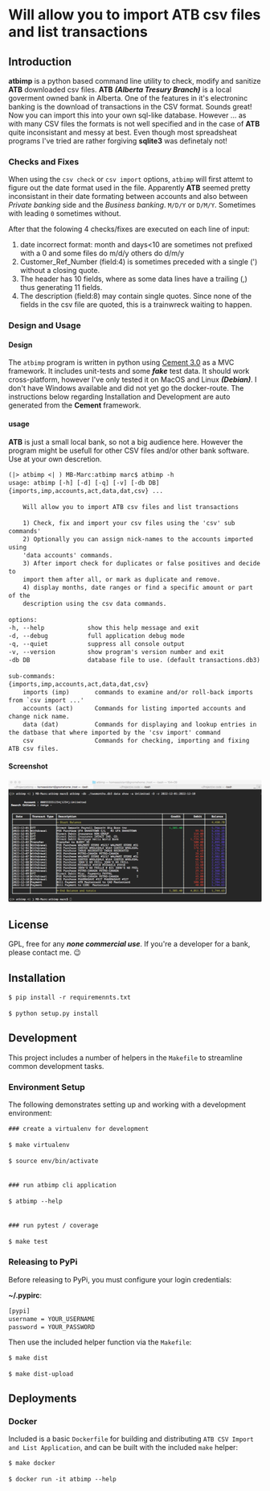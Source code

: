 # Will allow you to import ATB csv files and list transactions

## Introduction

**atbimp** is a python based command line utility to check, modify and sanitize **ATB** downloaded csv files. **ATB** ***(Alberta Tresury Branch)*** is a local goverment owned bank in Alberta. One of the features in it's electroninc banking is the download of transactions in the CSV format. Sounds great! Now you can import this into your own sql-like database. However ... as with many CSV files the formats is not well specified and in the case of **ATB** quite inconsistant and messy at best. Even though most spreadsheat programs I've tried are rather forgiving **sqlite3** was definetaly not!

### Checks and Fixes

When using the `csv check` or `csv import` options, `atbimp` will first attemt to figure out the date format used in the file. Apparently **ATB** seemed pretty inconsistant in their date formating between accounts and also between *Private banking* side and the *Business banking*. `M/D/Y` or `D/M/Y`. Sometimes with leading `0` sometimes without. 

After that the folowing 4 checks/fixes are executed on each line of input:
1. date incorrect format: month and days<10 are sometimes not prefixed with a 0 and some files do m/d/y others do d/m/y
2. Customer_Ref_Number (field:4) is sometimes preceded with a single (') without a closing quote.
3. The header has 10 fields, where as some data lines have a trailing (,) thus generating 11 fields.
4. The description (field:8) may contain single quotes.  Since none of the fields in the csv file are quoted, this is a trainwreck waiting to happen.  

### Design and Usage

#### Design
The `atbimp` program is written in python using [Cement 3.0](https://github.com/datafolklabs/cement) as a MVC framework. It includes unit-tests and some ***fake*** test data. It should work cross-platform, however I've only tested it on MacOS and Linux ***(Debian)***. I don't have Windows available and did not yet go the docker-route.  The instructions below regarding Installation and Development are auto generated from the **Cement** framework.

#### usage 

**ATB** is just a small local bank, so not a big audience here. However the program might be usefull for other CSV files and/or other bank software.  Use at your own descretion. 


    (|> atbimp <| ) MB-Marc:atbimp marc$ atbimp -h
    usage: atbimp [-h] [-d] [-q] [-v] [-db DB] {imports,imp,accounts,act,data,dat,csv} ...

        Will allow you to import ATB csv files and list transactions

        1) Check, fix and import your csv files using the 'csv' sub commands'
        2) Optionally you can assign nick-names to the accounts imported using 
        'data accounts' commands.
        3) After import check for duplicates or false positives and decide to 
        import them after all, or mark as duplicate and remove.
        4) display months, date ranges or find a specific amount or part of the
        description using the csv data commands.

    options:
    -h, --help            show this help message and exit
    -d, --debug           full application debug mode
    -q, --quiet           suppress all console output
    -v, --version         show program's version number and exit
    -db DB                database file to use. (default transactions.db3)

    sub-commands:
    {imports,imp,accounts,act,data,dat,csv}
        imports (imp)       commands to examine and/or roll-back imports from `csv import ...'
        accounts (act)      Commands for listing imported accounts and change nick name.
        data (dat)          Commands for displaying and lookup entries in the datbase that where imported by the 'csv import' command
        csv                 Commands for checking, importing and fixing ATB csv files.

 
#### Screenshot
![Screenshot](./screencapture.png)


## License
GPL, free for any ***none commercial use***.  If you're a developer for a bank, please contact me. 😉


## Installation

```
$ pip install -r requiremennts.txt

$ python setup.py install
```

## Development

This project includes a number of helpers in the `Makefile` to streamline common development tasks.

### Environment Setup

The following demonstrates setting up and working with a development environment:

```
### create a virtualenv for development

$ make virtualenv

$ source env/bin/activate


### run atbimp cli application

$ atbimp --help


### run pytest / coverage

$ make test
```


### Releasing to PyPi

Before releasing to PyPi, you must configure your login credentials:

**~/.pypirc**:

```
[pypi]
username = YOUR_USERNAME
password = YOUR_PASSWORD
```

Then use the included helper function via the `Makefile`:

```
$ make dist

$ make dist-upload
```

## Deployments

### Docker

Included is a basic `Dockerfile` for building and distributing `ATB CSV Import and List Application`,
and can be built with the included `make` helper:

```
$ make docker

$ docker run -it atbimp --help
```
